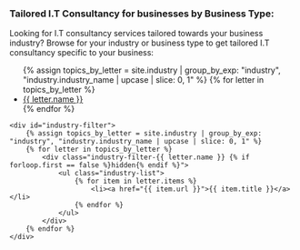 <div id="industry-consultation">
    <h3>Tailored I.T Consultancy for businesses by Business Type:</h3>
    <p>Looking for I.T consultancy services tailored towards your business industry? Browse for your industry or business type to get tailored I.T consultancy specific to your business:</p>
    <nav aria-label="Page navigation example">
      <ul class="pagination-az" id="industry-pagination">
        {% assign topics_by_letter = site.industry | group_by_exp: "industry", "industry.industry_name | upcase | slice: 0, 1" %}
        {% for letter in topics_by_letter %}
             <li class="page-item"><a class="page-link {% if forloop.first == true %}current{% endif %}" href="#">{{ letter.name }}</a></li>
        {% endfor %}
      </ul>
    </nav>

    <div id="industry-filter">
        {% assign topics_by_letter = site.industry | group_by_exp: "industry", "industry.industry_name | upcase | slice: 0, 1" %}
        {% for letter in topics_by_letter %}
            <div class="industry-filter-{{ letter.name }} {% if forloop.first == false %}hidden{% endif %}">
                <ul class="industry-list">
                    {% for item in letter.items %}
                        <li><a href="{{ item.url }}">{{ item.title }}</a></li>
                    {% endfor %}
                </ul>
            </div>
        {% endfor %}
    </div>
</div>